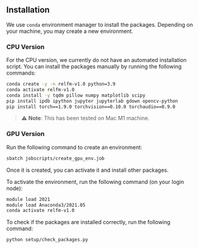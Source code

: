## Installation

We use `conda` environment manager to install the packages. Depending on your machine, you may create a new environment.

### CPU Version

For the CPU version, we currently do not have an automated installation script. You can install the packages manually by running the following commands:

```bash
conda create -y -n relfm-v1.0 python=3.9
conda activate relfm-v1.0
conda install -y tqdm pillow numpy matplotlib scipy
pip install ipdb ipython jupyter jupyterlab gdown opencv-python
pip install torch==1.9.0 torchvision==0.10.0 torchaudio==0.9.0
```

> :warning: **Note**: This has been tested on Mac M1 machine.

### GPU Version

<!-- > **Important**: I noticed that on Lisa, you need to use job script to create an environment. Environment created on your login node probably would not work. Once the environment is created, you can activate it and install other packages. Use the following command to create an environment: -->

Run the following command to create an environment:
```bash
sbatch jobscripts/create_gpu_env.job
```

Once it is created, you can activate it and install other packages.

To activate the environment, run the following command (on your login node):
```sh
module load 2021
module load Anaconda3/2021.05
conda activate relfm-v1.0
```

To check if the packages are installed correctly, run the following command:
```sh
python setup/check_packages.py
```

<!-- Once the environment `relfm-v1.0` is created, activate it and install other packages.
Please follow the same instructions as above except use the apt CUDA version while installing `torch`.

For e.g., using CUDA 10.1, use:
```bash
pip install torch==1.8.1+cu101 torchvision==0.9.1+cu101 torchaudio==0.8.1 -f https://download.pytorch.org/whl/torch_stable.html
```
 -->
